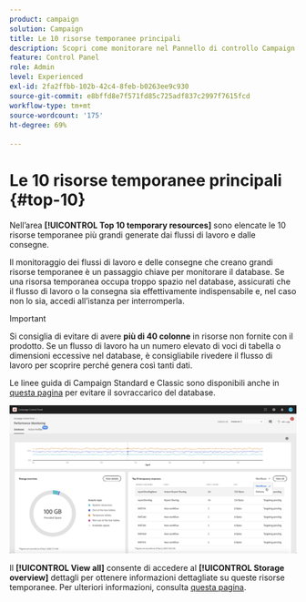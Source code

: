 ```yaml
---
product: campaign
solution: Campaign
title: Le 10 risorse temporanee principali
description: Scopri come monitorare nel Pannello di controllo Campaign le 10 risorse temporanee più grandi generate dai flussi di lavoro e dalle consegne nel database di Campaign.
feature: Control Panel
role: Admin
level: Experienced
exl-id: 2fa2ffbb-102b-42c4-8feb-b0263ee9c930
source-git-commit: e8bffd8e7f571fd85c725adf837c2997f7615fcd
workflow-type: tm+mt
source-wordcount: '175'
ht-degree: 69%

---
```


# Le 10 risorse temporanee principali {#top-10}

Nell’area **[!UICONTROL Top 10 temporary resources]** sono elencate le 10 risorse temporanee più grandi generate dai flussi di lavoro e dalle consegne.

Il monitoraggio dei flussi di lavoro e delle consegne che creano grandi risorse temporanee è un passaggio chiave per monitorare il database. Se una risorsa temporanea occupa troppo spazio nel database, assicurati che il flusso di lavoro o la consegna sia effettivamente indispensabile e, nel caso non lo sia, accedi all’istanza per interromperla.

>[!IMPORTANT]
>
>Si consiglia di evitare di avere **più di 40 colonne** in risorse non fornite con il prodotto. Se un flusso di lavoro ha un numero elevato di voci di tabella o dimensioni eccessive nel database, è consigliabile rivedere il flusso di lavoro per scoprire perché genera così tanti dati.
>
>Le linee guida di Campaign Standard e Classic sono disponibili anche in [questa pagina](database-preventing-overload.md) per evitare il sovraccarico del database.

![](assets/database-top10.png)

Il **[!UICONTROL View all]** consente di accedere al **[!UICONTROL Storage overview]** dettagli per ottenere informazioni dettagliate su queste risorse temporanee. Per ulteriori informazioni, consulta [questa pagina](database-storage-overview.md).
